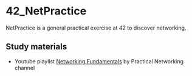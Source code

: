 # 42_NetPractice
NetPractice is a general practical exercise at 42 to discover networking.

## Study materials
- Youtube playlist [Networking Fundamentals](https://www.youtube.com/playlist?list=PLIFyRwBY_4bRLmKfP1KnZA6rZbRHtxmXi) by Practical Networking channel
